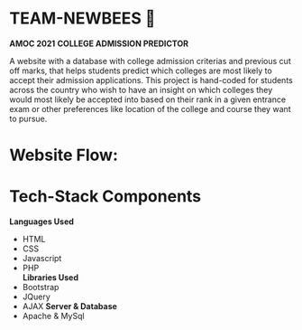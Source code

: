 # TEAM-NEWBEES :bee:
**AMOC 2021**
**COLLEGE ADMISSION PREDICTOR**

A website with a database with college admission criterias and previous cut off marks, that helps students predict which colleges are most likely to accept their admission applications. This project is hand-coded for students across the country who wish to have an insight on which colleges they would most likely be accepted into based on their rank in a given entrance exam or other preferences like location of the college and course they want to pursue.

# Website Flow:


# Tech-Stack Components
**Languages Used**
 *  HTML
 * CSS
 * Javascript
 * PHP <br />
**Libraries Used**
 * Bootstrap
 * JQuery
 * AJAX
**Server & Database**
 * Apache & MySql
